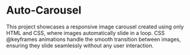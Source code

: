 # Auto-Carousel
This project showcases a responsive image carousel created using only HTML and CSS, where images automatically slide in a loop. CSS @keyframes animations handle the smooth transition between images, ensuring they slide seamlessly without any user interaction. 
